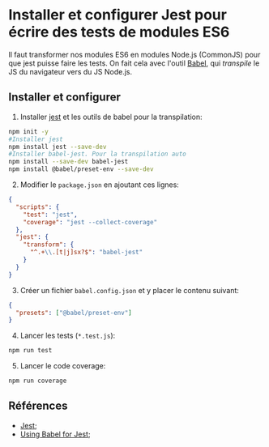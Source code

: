 # Installer et configurer Jest pour écrire des tests de modules ES6

Il faut transformer nos modules ES6 en modules Node.js (CommonJS) pour que jest puisse faire les tests. On fait cela avec l'outil [Babel](https://babeljs.io/), qui *transpile* le JS du navigateur vers du JS Node.js.


## Installer et configurer

1. Installer [jest](https://jestjs.io/fr/) et les outils de babel pour la transpilation:

~~~bash
npm init -y
#Installer jest
npm install jest --save-dev
#Installer babel-jest. Pour la transpilation auto
npm install --save-dev babel-jest
npm install @babel/preset-env --save-dev
~~~

2. Modifier le `package.json` en ajoutant ces lignes:

~~~json
{
  "scripts": {
    "test": "jest",
    "coverage": "jest --collect-coverage"
  },
  "jest": {
    "transform": {
      "^.+\\.[t|j]sx?$": "babel-jest"
    }
  }
}
~~~

3. Créer un fichier `babel.config.json` et y placer le contenu suivant:

~~~json
{
  "presets": ["@babel/preset-env"]
}
~~~

4. Lancer les tests (`*.test.js`):

~~~bash
npm run test
~~~

5. Lancer le code coverage:

~~~bash
npm run coverage
~~~

## Références

- [Jest](https://jestjs.io/fr/);
- [Using Babel for Jest](https://babeljs.io/setup#installation);